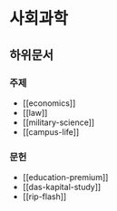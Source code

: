 # 사회과학

## 하위문서

### 주제

- [[economics]]
- [[law]]
- [[military-science]]
- [[campus-life]]

### 문헌

- [[education-premium]]
- [[das-kapital-study]]
- [[rip-flash]]
